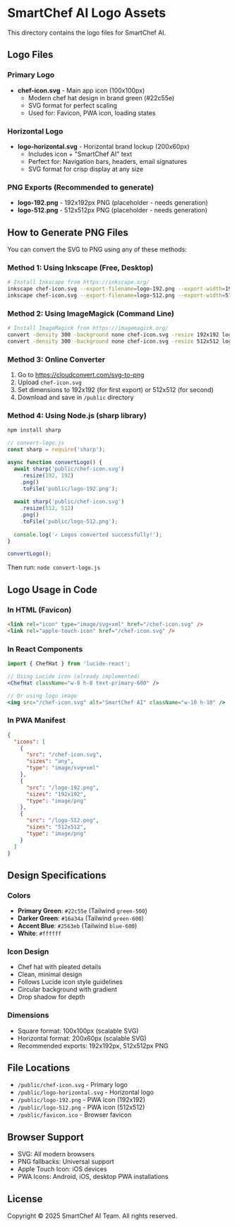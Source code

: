 # SmartChef AI Logo Assets

This directory contains the logo files for SmartChef AI.

## Logo Files

### Primary Logo
- **chef-icon.svg** - Main app icon (100x100px)
  - Modern chef hat design in brand green (#22c55e)
  - SVG format for perfect scaling
  - Used for: Favicon, PWA icon, loading states

### Horizontal Logo
- **logo-horizontal.svg** - Horizontal brand lockup (200x60px)
  - Includes icon + "SmartChef AI" text
  - Perfect for: Navigation bars, headers, email signatures
  - SVG format for crisp display at any size

### PNG Exports (Recommended to generate)
- **logo-192.png** - 192x192px PNG (placeholder - needs generation)
- **logo-512.png** - 512x512px PNG (placeholder - needs generation)

## How to Generate PNG Files

You can convert the SVG to PNG using any of these methods:

### Method 1: Using Inkscape (Free, Desktop)
```bash
# Install Inkscape from https://inkscape.org/
inkscape chef-icon.svg --export-filename=logo-192.png --export-width=192 --export-height=192
inkscape chef-icon.svg --export-filename=logo-512.png --export-width=512 --export-height=512
```

### Method 2: Using ImageMagick (Command Line)
```bash
# Install ImageMagick from https://imagemagick.org/
convert -density 300 -background none chef-icon.svg -resize 192x192 logo-192.png
convert -density 300 -background none chef-icon.svg -resize 512x512 logo-512.png
```

### Method 3: Online Converter
1. Go to https://cloudconvert.com/svg-to-png
2. Upload `chef-icon.svg`
3. Set dimensions to 192x192 (for first export) or 512x512 (for second)
4. Download and save in `/public` directory

### Method 4: Using Node.js (sharp library)
```bash
npm install sharp
```

```javascript
// convert-logo.js
const sharp = require('sharp');

async function convertLogo() {
  await sharp('public/chef-icon.svg')
    .resize(192, 192)
    .png()
    .toFile('public/logo-192.png');
    
  await sharp('public/chef-icon.svg')
    .resize(512, 512)
    .png()
    .toFile('public/logo-512.png');
    
  console.log('✓ Logos converted successfully!');
}

convertLogo();
```

Then run: `node convert-logo.js`

## Logo Usage in Code

### In HTML (Favicon)
```html
<link rel="icon" type="image/svg+xml" href="/chef-icon.svg" />
<link rel="apple-touch-icon" href="/chef-icon.svg" />
```

### In React Components
```jsx
import { ChefHat } from 'lucide-react';

// Using Lucide icon (already implemented)
<ChefHat className="w-8 h-8 text-primary-600" />

// Or using logo image
<img src="/chef-icon.svg" alt="SmartChef AI" className="w-10 h-10" />
```

### In PWA Manifest
```json
{
  "icons": [
    {
      "src": "/chef-icon.svg",
      "sizes": "any",
      "type": "image/svg+xml"
    },
    {
      "src": "/logo-192.png",
      "sizes": "192x192",
      "type": "image/png"
    },
    {
      "src": "/logo-512.png",
      "sizes": "512x512",
      "type": "image/png"
    }
  ]
}
```

## Design Specifications

### Colors
- **Primary Green**: `#22c55e` (Tailwind `green-500`)
- **Darker Green**: `#16a34a` (Tailwind `green-600`)
- **Accent Blue**: `#2563eb` (Tailwind `blue-600`)
- **White**: `#ffffff`

### Icon Design
- Chef hat with pleated details
- Clean, minimal design
- Follows Lucide icon style guidelines
- Circular background with gradient
- Drop shadow for depth

### Dimensions
- Square format: 100x100px (scalable SVG)
- Horizontal format: 200x60px (scalable SVG)
- Recommended exports: 192x192px, 512x512px PNG

## File Locations
- `/public/chef-icon.svg` - Primary logo
- `/public/logo-horizontal.svg` - Horizontal logo
- `/public/logo-192.png` - PWA icon (192x192)
- `/public/logo-512.png` - PWA icon (512x512)
- `/public/favicon.ico` - Browser favicon

## Browser Support
- SVG: All modern browsers
- PNG fallbacks: Universal support
- Apple Touch Icon: iOS devices
- PWA Icons: Android, iOS, desktop PWA installations

## License
Copyright © 2025 SmartChef AI Team. All rights reserved.
